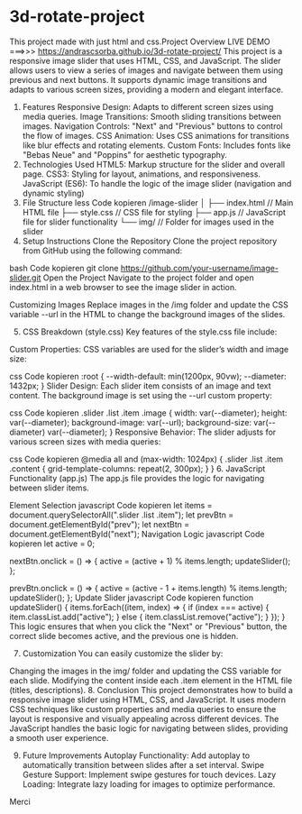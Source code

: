# 3d-rotate-project
This project made with just html and css.Project Overview
LIVE DEMO ===>>> https://andrascsorba.github.io/3d-rotate-project/
This project is a responsive image slider that uses HTML, CSS, and JavaScript. The slider allows users to view a series of images and navigate between them using previous and next buttons. It supports dynamic image transitions and adapts to various screen sizes, providing a modern and elegant interface.

1. Features
Responsive Design: Adapts to different screen sizes using media queries.
Image Transitions: Smooth sliding transitions between images.
Navigation Controls: "Next" and "Previous" buttons to control the flow of images.
CSS Animation: Uses CSS animations for transitions like blur effects and rotating elements.
Custom Fonts: Includes fonts like "Bebas Neue" and "Poppins" for aesthetic typography.
2. Technologies Used
HTML5: Markup structure for the slider and overall page.
CSS3: Styling for layout, animations, and responsiveness.
JavaScript (ES6): To handle the logic of the image slider (navigation and dynamic styling)
3. File Structure
less
Code kopieren
/image-slider
│
├── index.html     // Main HTML file
├── style.css      // CSS file for styling
├── app.js         // JavaScript file for slider functionality
└── img/           // Folder for images used in the slider
4. Setup Instructions
Clone the Repository
Clone the project repository from GitHub using the following command:

bash
Code kopieren
git clone https://github.com/your-username/image-slider.git
Open the Project
Navigate to the project folder and open index.html in a web browser to see the image slider in action.

Customizing Images
Replace images in the /img folder and update the CSS variable --url in the HTML to change the background images of the slides.

5. CSS Breakdown (style.css)
Key features of the style.css file include:

Custom Properties: CSS variables are used for the slider’s width and image size:

css
Code kopieren
:root {
  --width-default: min(1200px, 90vw);
  --diameter: 1432px;
}
Slider Design: Each slider item consists of an image and text content. The background image is set using the --url custom property:

css
Code kopieren
.slider .list .item .image {
  width: var(--diameter);
  height: var(--diameter);
  background-image: var(--url);
  background-size: var(--diameter) var(--diameter);
}
Responsive Behavior: The slider adjusts for various screen sizes with media queries:

css
Code kopieren
@media all and (max-width: 1024px) {
  .slider .list .item .content {
    grid-template-columns: repeat(2, 300px);
  }
}
6. JavaScript Functionality (app.js)
The app.js file provides the logic for navigating between slider items.

Element Selection
javascript
Code kopieren
let items = document.querySelectorAll(".slider .list .item");
let prevBtn = document.getElementById("prev");
let nextBtn = document.getElementById("next");
Navigation Logic
javascript
Code kopieren
let active = 0;

nextBtn.onclick = () => {
  active = (active + 1) % items.length;
  updateSlider();
};

prevBtn.onclick = () => {
  active = (active - 1 + items.length) % items.length;
  updateSlider();
};
Update Slider
javascript
Code kopieren
function updateSlider() {
  items.forEach((item, index) => {
    if (index === active) {
      item.classList.add("active");
    } else {
      item.classList.remove("active");
    }
  });
}
This logic ensures that when you click the "Next" or "Previous" button, the correct slide becomes active, and the previous one is hidden.

7. Customization
You can easily customize the slider by:

Changing the images in the img/ folder and updating the CSS variable for each slide.
Modifying the content inside each .item element in the HTML file (titles, descriptions).
8. Conclusion
This project demonstrates how to build a responsive image slider using HTML, CSS, and JavaScript. It uses modern CSS techniques like custom properties and media queries to ensure the layout is responsive and visually appealing across different devices. The JavaScript handles the basic logic for navigating between slides, providing a smooth user experience.

9. Future Improvements
Autoplay Functionality: Add autoplay to automatically transition between slides after a set interval.
Swipe Gesture Support: Implement swipe gestures for touch devices.
Lazy Loading: Integrate lazy loading for images to optimize performance.

Merci
